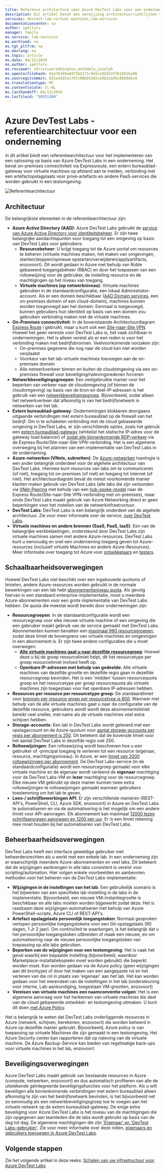 ```yaml
---
title: Reference architecture voor Azure DevTest Labs voor een onderneming
description: Dit artikel bevat een verwijzing architectuurrichtlijnen voor Azure DevTest Labs in een onderneming.
services: devtest-lab,virtual-machines,lab-services
documentationcenter: na
author: spelluru
manager: femila
ms.service: lab-services
ms.workload: na
ms.tgt_pltfrm: na
ms.devlang: na
ms.topic: article
ms.date: 04/12/2019
ms.author: spelluru
ms.reviewer: christianreddington,anthdela,juselph
ms.openlocfilehash: 61e76369a4d73bd171c9e5c2462b3f261681ba00
ms.sourcegitcommit: 031e4165a1767c00bb5365ce9b2a189c8b69d4c0
ms.translationtype: MT
ms.contentlocale: nl-NL
ms.lasthandoff: 04/13/2019
ms.locfileid: "59551380"
---
```

# <a name="azure-devtest-labs---reference-architecture-for-an-enterprise"></a>Azure DevTest Labs - referentiearchitectuur voor een onderneming
In dit artikel biedt een referentiearchitectuur voor het implementeren van een oplossing op basis van Azure DevTest Labs in een onderneming. Het bevat on-premises connectiviteit via Expressroute, een extern bureaublad-gateway voor virtuele machines op afstand aan te melden, verbinding met een artefactopslagplaats voor privé-artefacts en andere PaaS-services die worden gebruikt in een testomgeving.

![Referentiearchitectuur](./media/devtest-lab-reference-architecture/reference-architecture.png)

## <a name="architecture"></a>Architectuur
De belangrijkste elementen in de referentiearchitectuur zijn:

- **Azure Active Directory (AAD)**: Azure DevTest Labs gebruikt de [service van Azure Active Directory voor identiteitsbeheer](../active-directory/fundamentals/active-directory-whatis.md). Er zijn twee belangrijke aandachtspunten voor toegang tot een omgeving op basis van DevTest Labs voor gebruikers:
    - **Resourcebeheer**:  U krijgt toegang tot de Azure-portal om resources te beheren (virtuele machines maken, het maken van omgevingen, starten/stoppen/opnieuw opstarten/verwijderen/applyartifacts, enzovoort). Dit wordt gedaan in Azure met behulp van Roble gebaseerd toegangsbeheer (RBAC) en door het toepassen van een roltoewijzing voor de gebruiker, de instelling resource en de machtigingen op het niveau van toegang.
    - **Virtuele machines (op netwerkniveau)**:  Virtuele machines gebruiken in de standaardconfiguratie, een lokaal Administrator-account.  Als er een domein beschikbaar ([AAD Domain services](../active-directory-domain-services/active-directory-ds-overview.md), een on-premises domein of een cloud-domein), machines kunnen worden toegevoegd aan het domein. Eenmaal is toegevoegd, kunnen gebruikers hun identiteit op basis van een domein zou gebruiken verbinding maken met de virtuele machines.
- **On-Premises connectiviteit**: In de bovenstaande Architectuurdiagram [Express Route](../expressroute/expressroute-introduction.md) i gebruikt, maar u kunt ook een [Site-naar-Site VPN](../vpn-gateway/vpn-gateway-about-vpn-gateway-settings.md). Hoewel het geen vereiste voor DevTest Labs is, het vaak zichtbaar in ondernemingen. Het is alleen vereist als er een reden is voor het verbinding maken met bedrijfsbronnen. Veelvoorkomende oorzaken zijn: 
    - On-premises gegevens die nog naar de cloud kan niet worden verplaatst
    - Voorkeur van het lab-virtuele machines toevoegen aan de on-premises domein
    - Alle netwerkverkeer binnen en buiten de cloudomgeving via een on-premises firewall voor beveiliging/nalevingsredenen forceren
- **Netwerkbeveiligingsgroepen**: Een veelgebruikte manier voor het beperken van verkeer naar de cloudomgeving (of binnen de cloudomgeving) op basis van de bron en doel-IP-adressen is het gebruik van een [netwerkbeveiligingsgroep](../virtual-network/security-overview.md). Bijvoorbeeld, zodat alleen het netwerkverkeer dat afkomstig is van het bedrijfsnetwerk in netwerken van het lab.
- **Extern bureaublad-gateway**:  Ondernemingen blokkeren doorgaans uitgaande verbindingen met extern bureaublad op de firewall van het bedrijf. Om in te schakelen verbinding met de cloud gebaseerde omgeving in DevTest Labs, er zijn verschillende opties, zoals het gebruik een [extern bureaublad-gateway](/windows-server/remote/remote-desktop-services/desktop-hosting-logical-architecture) (whitelist het statische IP-adres voor de gateway load balancer) of [zodat alle binnenkomende RDP-verkeer](../vpn-gateway/vpn-gateway-forced-tunneling-rm.md) via de Express Route/Site-naar-Site VPN-verbinding. Het is een algemene overweging bij het plannen van een implementatie van DevTest Labs in de onderneming.
- **Azure-netwerken (VNets, subnetten)**:  De [Azure-netwerken](../networking/networking-overview.md) topologie is een ander belangrijk onderdeel voor de algehele architectuur van DevTest Labs. Hiermee kunt resources van labs om te communiceren (of niet), toegang tot on-premises (of niet) en toegang tot internet (of niet). Het architectuurdiagram bevat de meest voorkomende manier klanten maken gebruik van DevTest Labs (alle labs die zijn verbonden via [VNet-Peering](../virtual-network/virtual-network-peering-overview.md) met behulp van een [hub-spoke-model](/architecture/reference-architectures/hybrid-networking/hub-spoke) naar de Express Route/Site-naar-Site VPN-verbinding met on-premises), maar sinds DevTest Labs maakt gebruik van Azure Networking direct er geen beperkingen voor het instellen van de netwerkinfrastructuur.
- **DevTest Labs**:  DevTest Labs is een belangrijk onderdeel van de algehele architectuur. Zie voor meer informatie over de service, [over DevTest Labs](devtest-lab-overview.md).
- **Virtuele machines en andere bronnen (SaaS, PaaS, IaaS)**:  Een van de belangrijke werkbelastingen, ondersteund door DevTest Labs zijn virtuele machines samen met andere Azure-resources.  DevTest Labs kunt u eenvoudig en snel een onderneming toegang geven tot Azure-resources (inclusief virtuele Machines en andere Azure-Resources).  Meer informatie over toegang tot Azure voor [ontwikkelaars](devtest-lab-developer-lab.md) en [testers](devtest-lab-test-env.md).

## <a name="scalability-considerations"></a>Schaalbaarheidsoverwegingen
Hoewel DevTest Labs niet beschikt over een ingebouwde quotums of limieten, andere Azure-resources worden gebruikt in de normale bewerkingen van een lab hebt [abonnementsniveau quota](../azure-subscription-service-limits.md). Als gevolg hiervan in een standaard enterprise-implementatie, moet u meerdere Azure-abonnementen voor een grote implementatie van DevTest Labs hebben. De quota die meestal wordt bereikt door ondernemingen zijn:

- **Resourcegroepen**:  In de standaardconfiguratie wordt een resourcegroep voor elke nieuwe virtuele machine of een omgeving die een gebruiker maakt gebruik van de service gemaakt met DevTest Labs. Abonnementen kunnen bevatten een [maximaal 980 resourcegroepen](../azure-subscription-service-limits.md#subscription-limits---azure-resource-manager), zodat deze limiet de bovengrens van virtuele machines en omgevingen in een abonnement is. Er zijn twee andere configuraties die u moet overwegen:
    - **[Alle virtuele machines gaat u naar dezelfde resourcegroep](resource-group-control.md)**:  Hoewel deze u bij de groep resourcelimiet helpt, dit het resourcetype per groep resourcelimiet invloed heeft op.
    - **Openbare IP-adressen met behulp van gedeelde**:  Alle virtuele machines van dezelfde grootte en dezelfde regio gaan in dezelfde resourcegroep bevinden. Het is een 'midden' tussen resourcequota groep en het resourcetype per groep resourcequota als virtuele machines zijn toegestaan voor het openbare IP-adressen hebben. 
- **Resources per resource per resourcetype groep**: De standaardlimiet voor [bronnen per resource groep per resourcetype is 800](../azure-subscription-service-limits.md#resource-group-limits).  Wanneer met behulp van de alle virtuele machines gaat u naar de configuratie van de dezelfde resource, gebruikers wordt wordt deze abonnementslimiet bereikt veel sneller, met name als de virtuele machines veel extra schijven hebben.
- **Storage-accounts**: Een lab in DevTest Labs wordt geleverd met een opslagaccount en de Azure-quotum voor [aantal storage-accounts per regio per abonnement is 250](../azure-subscription-service-limits.md#storage-limits). Dit betekent dat de bovenste limiet voor het aantal DevTest Labs in dezelfde regio ook 250.
- **Roltoewijzingen**: Een roltoewijzing wordt beschreven hoe u een gebruiker of -principal toegang te verlenen tot een resource (eigenaar, resource, machtigingsniveau). In Azure, er een [limiet van 2000 roltoewijzingen per abonnement](../azure-subscription-service-limits.md#role-based-access-control-limits). De DevTest Labs-service (in de standaardconfiguratie) wordt een resourcegroep gemaakt voor elke virtuele machine en de eigenaar wordt verleend de **eigenaar** machtiging voor de DevTest Labs-VM en **lezer** machtiging voor de resourcegroep.  Elke nieuwe VM gebruikt op deze manier kunnen twee extra roltoewijzingen te roltoewijzingen gemaakt wanneer gebruikers toestemming om het lab te geven.
- **Lees-/ schrijfbewerkingen API**: Er zijn verschillende manieren (REST-API's, PowerShell, CLI, Azure SDK, enzovoort) in Azure en DevTest Labs te automatiseren en via de automatisering is het mogelijk om een andere limiet voor API-aanvragen. Elk abonnement kan maximaal [12000 lezen schrijfaanvragen aanvragen en 1200 per uur](../azure-resource-manager/resource-manager-request-limits.md).  Er is een limiet rekening mee moet houden bij het automatiseren van DevTest Labs.

## <a name="manageability-considerations"></a>Beheerbaarheidsoverwegingen
DevTest Labs heeft een interface geweldige gebruiker met beheerdersrechten als u werkt met een enkele lab. In een onderneming zijn er waarschijnlijk meerdere Azure-abonnementen en veel labs. Dit betekent dat de wijzigingen aanbrengen in alle labs consistent is vereist voor scripting/automation.  Hier volgen enkele voorbeelden en aanbevolen methoden voor het beheren van de DevTest Labs-implementatie:

- **Wijzigingen in de instellingen van het lab**: Een gebruikelijk scenario is het bijwerken van een specifieke lab-instelling in de labs in de implementatie. Bijvoorbeeld, een nieuwe VM-instantiegrootte is beschikbaar en alle labs moeten worden bijgewerkt zodat deze.  Het is raadzaam deze wijzigingen automatiseren met behulp van Azure PowerShell-scripts, Azure CLI of REST-API's.  
- **Artefact opslagplaats persoonlijk toegangstoken**:  Normaal gesproken verlopen persoonlijke toegangstokens voor een Git-opslagplaats (90 dagen, 1 Jr 2 jaar). Om continuïteit te waarborgen, is het belangrijk dat u het persoonlijke toegangstoken uitbreiden of maak een nieuwe, en om automatisering naar de nieuwe persoonlijke toegangstoken van toepassing op alle labs gebruiken.
- **Beperken van de wijzigingen voor een testomgeving**:  Het is vaak het geval waarbij een bepaalde instelling (bijvoorbeeld, waardoor Marketplace-installatiekopieën moet worden gebruikt) die beperkt worden moet. Kan worden gedaan via de Azure policy (geen wijzigingen aan dit brontype) of door het maken van een aangepaste rol en het verlenen van die rol in plaats van 'eigenaar' aan het lab. Het kan worden gedaan voor het merendeel van de instellingen in het lab (ondersteuning voor interne, Lab-aankondiging, toegestaan VM-grootten, enzovoort)
- **Vereisen van virtuele machines een naamconventie volgen**: Het is een algemene aanvraag voor het herkennen van virtuele machines die deel van de cloud gebaseerde ontwikkel- en testomgeving uitmaken. U kunt dit doen [met Azure Policy](https://github.com/Azure/azure-policy/tree/master/samples/TextPatterns/allow-multiple-name-patterns).

Het is belangrijk te weten dat DevTest Labs onderliggende resources in Azure (netwerk, schijven, berekenen, enzovoort) die worden beheerd in Azure op dezelfde manier gebruikt.  Bijvoorbeeld, Azure policy is van toepassing op virtuele Machines die zijn gemaakt in een testomgeving. Het Azure Security center kan rapporteren dat op naleving van de virtuele machine. De Azure Backup-Service kan bieden van regelmatige back-ups voor virtuele machines in het lab, enzovoort. 

## <a name="security-considerations"></a>Beveiligingsoverwegingen
Azure DevTest Labs maakt gebruik van bestaande resources in Azure (compute, netwerken, enzovoort) en dus automatisch profiteren van alle de uitstekende geïntegreerde beveiligingsfuncties voor het platform. Als u wilt beveiligen alle binnenkomende verbindingen met extern bureaublad alleen afkomstig te zijn van het bedrijfsnetwerk bevinden, is het bijvoorbeeld net zo eenvoudig als een netwerkbeveiligingsgroep toe te voegen aan het virtuele netwerk op de extern bureaublad-gateway. De enige extra beveiliging voor Azure DevTest Labs is het niveau van de machtigingen die zijn opgegeven aan teamleden die de labs wordt gebruikt op basis van de dag tot dag.  De algemene machtigingen die zijn ['Eigenaar' en 'DevTest Labs-gebruiker'](devtest-lab-add-devtest-user.md). Zie voor meer informatie over deze rollen, [eigenaars en gebruikers toevoegen in Azure DevTest Labs](devtest-lab-add-devtest-user.md).

## <a name="next-steps"></a>Volgende stappen
Zie het volgende artikel in deze reeks: [Schalen van uw infrastructuur voor Azure DevTest Labs](devtest-lab-guidance-scale.md)
